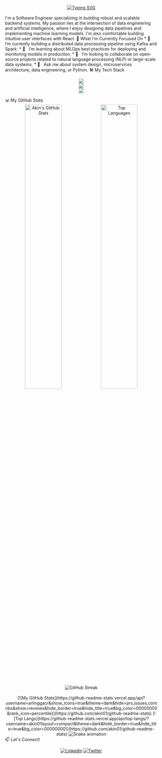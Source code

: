 <div align="center">
<a href="https://github.com/Akin01">
<img src="https://readme-typing-svg.herokuapp.com%3Ffont%3DInter%26size%3D30%26pause%3D1000%26color%3D36BCF7%26center%3Dtrue%26vCenter%3Dtrue%26width%3D600%26lines%3DHi%252C%2BI%27m%2BAkin%2B%25F0%259F%2591%258B%3BBackend%2B%2526%2BData%2BEngineer%3BAI%2B%2526%2BMachine%2BLearning%2BEnthusiast%3BBuilding%2Bintelligent%2Bsystems%2Bfrom%2Bthe%2Bground%2Bup." alt="Typing SVG" />
</a>
</div>
<br>
I'm a Software Engineer specializing in building robust and scalable backend systems. My passion lies at the intersection of data engineering and artificial intelligence, where I enjoy designing data pipelines and implementing machine learning models. I'm also comfortable building intuitive user interfaces with React.
🚀 What I'm Currently Focused On
 * 🔭   I’m currently building a distributed data processing pipeline using Kafka and Spark.
 * 🌱   I’m learning about MLOps best practices for deploying and monitoring models in production.
 * 👯   I’m looking to collaborate on open-source projects related to natural language processing (NLP) or large-scale data systems.
 * 💬   Ask me about system design, microservices architecture, data engineering, or Python.
🛠️ My Tech Stack
<p align="center">
<!-- Icons are grouped by specialty to make your expertise clear -->
<a href="https://skillicons.dev">
<!-- Backend -->
<img src="https://skillicons.dev/icons%3Fi%3Dpython,go,nodejs,express,docker,kubernetes,nginx,git" /><br>
<!-- Data & AI -->
<img src="https://skillicons.dev/icons%3Fi%3Dpytorch,tensorflow,scikitlearn,pandas,apachespark,kafka,d3js" /><br>
<!-- Database & Frontend -->
<img src="https://skillicons.dev/icons%3Fi%3Dmysql,postgresql,mongodb,redis,react,ts,tailwind" />
</a>
</p>
📊 My GitHub Stats
<div align="center">
<img src="https://github-readme-stats.vercel.app/api%3Fusername%3DAkin01%26show_icons%3Dtrue%26theme%3Dtokyonight%26include_all_commits%3Dtrue%26count_private%3Dtrue%26hide_border%3Dtrue" alt="Akin's GitHub Stats" width="49%"/>
<img src="https://github-readme-stats.vercel.app/api/top-langs/%3Fusername%3DAkin01%26layout%3Dcompact%26theme%3Dtokyonight%26hide_border%3Dtrue%26langs_count%3D8" alt="Top Languages" width="49%"/>
</div>
<div align="center">
<img src="https://github-readme-streak-stats.herokuapp.com/%3Fuser%3DAkin01%26theme%3Dtokyonight%26hide_border%3Dtrue" alt="GitHub Streak" />
</div>
<br>
<div align="center">
<!-- This snake animation is a great visual representation of your contribution activity! -->
[![My GitHub Stats](https://github-readme-stats.vercel.app/api?username=arlinggacr&show_icons=true&theme=dark&hide=prs,issues,contribs&show=reviews&hide_border=true&hide_title=true&bg_color=00000000&rank_icon=percentile)](https://github.com/akin01/github-readme-stats) 
[![Top Langs](https://github-readme-stats.vercel.app/api/top-langs/?username=akin01layout=compact&theme=dark&hide_border=true&hide_title=true&bg_color=00000000)](https://github.com/akin01/github-readme-stats)
<img src="https://github.com/Akin01/Akin01/raw/output/github-contribution-grid-snake.svg" alt="Snake animation" />
</div>
📫 Let's Connect!
<p align="center">
<a href="https://www.linkedin.com/in/ainulyaqin1"><img src="https://www.google.com/search?q=https://img.shields.io/badge/linkedin-%25230077B5.svg%3Fstyle%3Dfor-the-badge%26logo%3Dlinkedin%26logoColor%3Dwhite" alt="LinkedIn"/></a>
<a href="https://x.com/ai_nulyaqin"><img src="https://www.google.com/search?q=https://img.shields.io/badge/twitter-%25231DA1F2.svg%3Fstyle%3Dfor-the-badge%26logo%3Dtwitter%26logoColor%3Dwhite" alt="Twitter"/></a>
</p>
